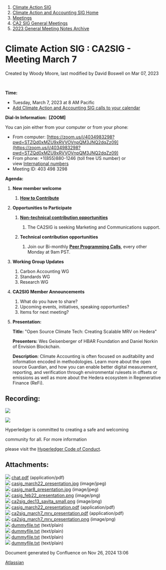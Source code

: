 1. [Climate Action SIG](index.html)
2. [Climate Action and Accounting SIG Home](Climate-Action-and-Accounting-SIG-Home_19005445.html)
3. [Meetings](Meetings_19005583.html)
4. [CA2 SIG General Meetings](CA2-SIG-General-Meetings_19006785.html)
5. [2023 General Meeting Notes Archive](2023-General-Meeting-Notes-Archive_19009928.html)

# Climate Action SIG : CA2SIG - Meeting March 7

Created by Woody Moore, last modified by David Boswell on Mar 07, 2023

 

**Time:**

- Tuesday, March 7, 2023 at 8 AM Pacific
- [Add Climate Action and Accounting SIG calls to your calendar](https://lists.hyperledger.org/g/climate-sig/ics/invite.ics?repeatid=24572)

**Dial-In Information:  \[ZOOM]**

You can join either from your computer or from your phone:

- From computer: [https://zoom.us/j/4034983298?pwd=STZQd0xMZU9xRVVOVnpQM3JNQ2dqZz09](https://zoom.us/j/4034983298?pwd=STZQd0xMZU9xRVVOVnpQM3JNQ2dqZz09)
- From phone: +1(855)880-1246 (toll free US number) or view [International numbers](https://zoom.us/u/bAaJoyznp)
- Meeting ID: 403 498 3298

**Agenda:**

1. **New member welcome**
   
   1. [**How to Contribute**](How-to-Contribute_19006806.html)
2. **Opportunities to Participate**
   
   1. **[Non-technical contribution opportunities](https://lf-hyperledger.atlassian.net/wiki/display/CASIG/Non-technical+Contribution+Opportunities)**
      
      1. The CA2SIG is seeking Marketing and Communications support.
   2. **Technical contribution opportunities**
      
      1. Join our Bi-monthly [**Peer Programming Calls**](https://wiki.hyperledger.org/pages/resumedraft.action?draftId=41585552&draftShareId=a7a424eb-0349-42ae-84f8-4a7380e39b1a&), every other Monday at 9am PST.
3. **Working Group Updates**
   
   1. Carbon Accounting WG
   2. Standards WG
   3. Research WG
4. **CA2SIG Member Announcements**
   
   1. What do you have to share?
   2. Upcoming events, initiatives, speaking opportunties?
   3. Items for next meeting?
5. **Presentation:** 
   
   **Title:** "Open Source Climate Tech: Creating Scalable MRV on Hedera"
   
   **Presenters:** Wes Geisenberger of HBAR Foundation and Daniel Norkin of Envision Blockchain.
   
   **Description**: Climate Accounting is often focused on auditability and information encoded in methodologies. Learn more about the open source Guardian, and how you can enable better digital measurement, reporting, and verification through environmental rulesets in offsets or emissions as well as more about the Hedera ecosystem in Regenerative Finance (ReFi).

## **Recording:**

![](https://wiki.hyperledger.org/download/attachments/29034696/Antitrustnotice.png?version=1&modificationDate=1581695654000&api=v2)

![](https://wiki.hyperledger.org/download/attachments/2392771/welcome.png?version=2&modificationDate=1572450107000&api=v2)

Hyperledger is committed to creating a safe and welcoming

community for all. For more information

please visit the [Hyperledger Code of Conduct](https://lf-hyperledger.atlassian.net/wiki/spaces/HYP/pages/19595281/Hyperledger+Code+of+Conduct).

## Attachments:

![](images/icons/bullet_blue.gif) [chat.pdf](attachments/19010023/19010024.pdf) (application/pdf)  
![](images/icons/bullet_blue.gif) [casig\_march22\_presentation.jpg](attachments/19010023/19010025.jpg) (image/jpeg)  
![](images/icons/bullet_blue.gif) [casig\_mar8\_presentation.jpg](attachments/19010023/19010026.jpg) (image/jpeg)  
![](images/icons/bullet_blue.gif) [casig\_feb22\_presentation.png](attachments/19010023/19010027.png) (image/png)  
![](images/icons/bullet_blue.gif) [ca2sig\_dec13\_savita\_small.png](attachments/19010023/19010029.png) (image/png)  
![](images/icons/bullet_blue.gif) [casig\_march22\_presentation.pdf](attachments/19010023/19010031.pdf) (application/pdf)  
![](images/icons/bullet_blue.gif) [ca2sig\_march7\_mrv\_presentation.pdf](attachments/19010023/19010034.pdf) (application/pdf)  
![](images/icons/bullet_blue.gif) [ca2sig\_march7\_mrv\_presentation.png](attachments/19010023/19010035.png) (image/png)  
![](images/icons/bullet_blue.gif) [dummyfile.txt](attachments/19010023/19010033.txt) (text/plain)  
![](images/icons/bullet_blue.gif) [dummyfile.txt](attachments/19010023/19010028.txt) (text/plain)  
![](images/icons/bullet_blue.gif) [dummyfile.txt](attachments/19010023/19010030.txt) (text/plain)  
![](images/icons/bullet_blue.gif) [dummyfile.txt](attachments/19010023/19010032.txt) (text/plain)

Document generated by Confluence on Nov 26, 2024 13:06

[Atlassian](http://www.atlassian.com/)
